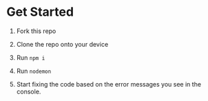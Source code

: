 # Get Started

1. Fork this repo

2. Clone the repo onto your device

3. Run `npm i`

4. Run `nodemon`

5. Start fixing the code based on the error messages you see in the console.